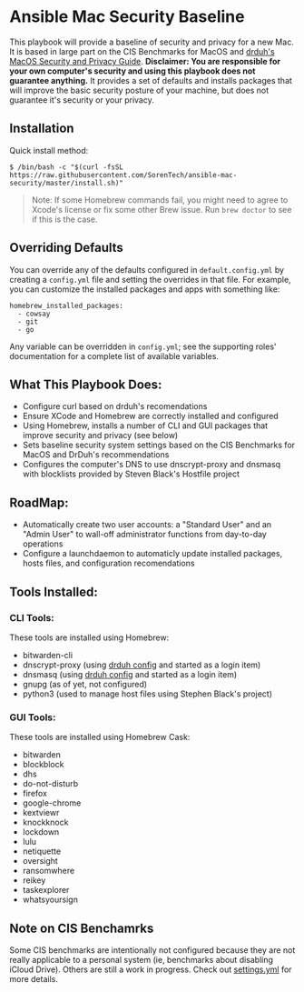 # Ansible Mac Security Baseline

This playbook will provide a baseline of security and privacy for a new Mac. It is based in large part on the CIS Benchmarks for MacOS and [drduh's MacOS Security and Privacy Guide](https://github.com/drduh/macOS-Security-and-Privacy-Guide). **Disclaimer: You are responsible for your own computer's security and using this playbook does not guarantee anything.** It provides a set of defaults and installs packages that will improve the basic security posture of your machine, but does not guarantee it's security or your privacy.

## Installation

Quick install method: 

`$ /bin/bash -c "$(curl -fsSL https://raw.githubusercontent.com/SorenTech/ansible-mac-security/master/install.sh)"`

> Note: If some Homebrew commands fail, you might need to agree to Xcode's license or fix some other Brew issue. Run `brew doctor` to see if this is the case.

## Overriding Defaults

You can override any of the defaults configured in `default.config.yml` by creating a `config.yml` file and setting the overrides in that file. For example, you can customize the installed packages and apps with something like:

    homebrew_installed_packages:
      - cowsay
      - git
      - go
    
Any variable can be overridden in `config.yml`; see the supporting roles' documentation for a complete list of available variables.

## What This Playbook Does:
- Configure curl based on drduh's recomendations
- Ensure XCode and Homebrew are correctly installed and configured
- Using Homebrew, installs a number of CLI and GUI packages that improve security and privacy (see below)
- Sets baseline security system settings based on the CIS Benchmarks for MacOS and DrDuh's recommendations
- Configures the computer's DNS to use dnscrypt-proxy and dnsmasq with blocklists provided by Steven Black's Hostfile project

## RoadMap:
- Automatically create two user accounts: a "Standard User" and an "Admin User" to wall-off administrator functions from day-to-day operations
- Configure a launchdaemon to automaticly update installed packages, hosts files, and configuration recomendations

## Tools Installed:

### CLI Tools:

These tools are installed using Homebrew:
- bitwarden-cli 
- dnscrypt-proxy (using [drduh config]() and started as a login item)
- dnsmasq (using [drduh config]() and started as a login item)
- gnupg (as of yet, not configured)
- python3 (used to manage host files using Stephen Black's project)

### GUI Tools:
These tools are installed using Homebrew Cask:
  - bitwarden
  - blockblock
  - dhs
  - do-not-disturb
  - firefox
  - google-chrome
  - kextviewr
  - knockknock
  - lockdown
  - lulu
  - netiquette
  - oversight
  - ransomwhere
  - reikey
  - taskexplorer
  - whatsyoursign

## Note on CIS Benchamrks
Some CIS benchmarks are intentionally not configured because they are not really applicable to a personal system (ie, benchmarks about disabling iCloud Drive). Others are still a work in progress. Check out [settings.yml](https://github.com/SorenTech/ansible-mac-security/blob/master/tasks/settings.yml) for more details.
